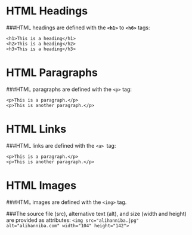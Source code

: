 # HTML Headings
###HTML headings are defined with the **```<h1>```** to **```<h6>```** tags:

```
<h1>This is a heading</h1>
<h2>This is a heading</h2>
<h3>This is a heading</h3>
```

# HTML Paragraphs
###HTML paragraphs are defined with the ```<p>``` tag:
```
<p>This is a paragraph.</p>
<p>This is another paragraph.</p>
```


# HTML Links

###HTML links are defined with the ```<a> ```tag:
```
<p>This is a paragraph.</p>
<p>This is another paragraph.</p>
```

# HTML Images

###HTML images are defined with the ```<img>``` tag.

###The source file (src), alternative text (alt), and size (width and height) are provided as attributes:
```<img src="alihanniba.jpg" alt="alihanniba.com" width="104" height="142">```